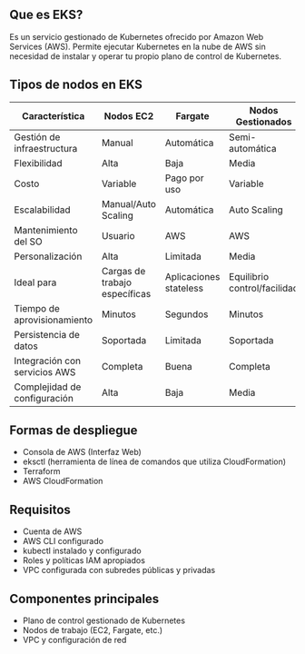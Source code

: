 ## Que es EKS?

Es un servicio gestionado de Kubernetes ofrecido por Amazon Web Services (AWS). Permite ejecutar Kubernetes en la nube de AWS sin necesidad de instalar y operar tu propio plano de control de Kubernetes.

## Tipos de nodos en EKS

| Característica | Nodos EC2 | Fargate | Nodos Gestionados | Nodos Spot |
|----------------|-----------|---------|-------------------|------------|
| Gestión de infraestructura | Manual | Automática | Semi-automática | Manual |
| Flexibilidad | Alta | Baja | Media | Alta |
| Costo | Variable | Pago por uso | Variable | Bajo |
| Escalabilidad | Manual/Auto Scaling | Automática | Auto Scaling | Manual/Auto Scaling |
| Mantenimiento del SO | Usuario | AWS | AWS | Usuario |
| Personalización | Alta | Limitada | Media | Alta |
| Ideal para | Cargas de trabajo específicas | Aplicaciones stateless | Equilibrio control/facilidad | Cargas tolerantes a interrupciones |
| Tiempo de aprovisionamiento | Minutos | Segundos | Minutos | Minutos |
| Persistencia de datos | Soportada | Limitada | Soportada | No recomendada |
| Integración con servicios AWS | Completa | Buena | Completa | Completa |
| Complejidad de configuración | Alta | Baja | Media | Alta |

## Formas de despliegue
- Consola de AWS (Interfaz Web)
- eksctl (herramienta de línea de comandos que utiliza CloudFormation)
- Terraform
- AWS CloudFormation

## Requisitos
- Cuenta de AWS
- AWS CLI configurado
- kubectl instalado y configurado
- Roles y políticas IAM apropiados
- VPC configurada con subredes públicas y privadas

## Componentes principales
- Plano de control gestionado de Kubernetes
- Nodos de trabajo (EC2, Fargate, etc.)
- VPC y configuración de red




